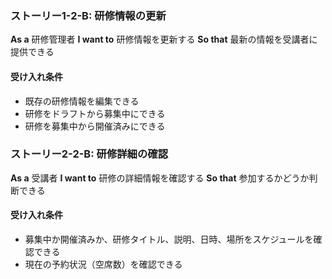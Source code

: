 ### ストーリー1-2-B: 研修情報の更新
**As a** 研修管理者
**I want to** 研修情報を更新する
**So that** 最新の情報を受講者に提供できる

#### 受け入れ条件
- 既存の研修情報を編集できる
- 研修をドラフトから募集中にできる
- 研修を募集中から開催済みにできる

### ストーリー2-2-B: 研修詳細の確認
**As a** 受講者
**I want to** 研修の詳細情報を確認する
**So that** 参加するかどうか判断できる

#### 受け入れ条件
- 募集中か開催済みか、研修タイトル、説明、日時、場所をスケジュールを確認できる
- 現在の予約状況（空席数）を確認できる
